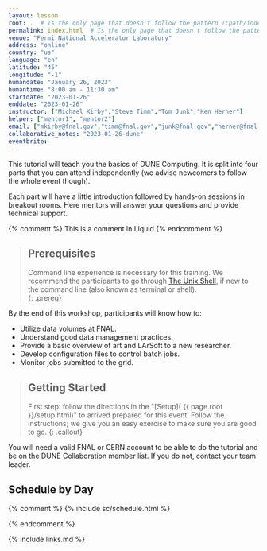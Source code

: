```yaml
---
layout: lesson
root: .  # Is the only page that doesn't follow the pattern /:path/index.html
permalink: index.html  # Is the only page that doesn't follow the pattern /:path/index.html
venue: "Fermi National Accelerator Laboratory"
address: "online"
country: "us"
language: "en"
latitude: "45"
longitude: "-1"
humandate: "January 26, 2023"
humantime: "8:00 am - 11:30 am"
startdate: "2023-01-26"
enddate: "2023-01-26"
instructor: ["Michael Kirby","Steve Timm","Tom Junk","Ken Herner"]
helper: ["mentor1", "mentor2"]
email: ["mkirby@fnal.gov","timm@fnal.gov","junk@fnal.gov","herner@fnal.gov"]
collaborative_notes: "2023-01-26-dune"
eventbrite:
---
```


This tutorial will teach you the basics of DUNE Computing. It is split into four parts that you can attend independently (we advise newcomers to follow the whole event though).

Each part will have a little introduction followed by hands-on sessions in breakout rooms. Here mentors will answer your questions and provide technical support.

<!-- this is an html comment -->

{% comment %} This is a comment in Liquid {% endcomment %}

> ## Prerequisites
>
> Command line experience is necessary for this training. We recommend the
> participants to go through
> [The Unix Shell](https://swcarpentry.github.io/shell-novice/), if new to the
> command line (also known as terminal or shell).  
{: .prereq}

By the end of this workshop, participants will know how to:

* Utilize data volumes at FNAL.
* Understand good data management practices.
* Provide a basic overview of art and LArSoft to a new researcher.
* Develop configuration files to control batch jobs.
* Monitor jobs submitted to the grid.

> ## Getting Started
>
> First step: follow the directions in the "[Setup](
> {{ page.root }}/setup.html)" to arrived prepared for this event. Follow the instructions; we give you an easy exercise 
> to make sure you are good to go.
{: .callout}

You will need a valid FNAL or CERN account to be able to do the tutorial and be on the DUNE Collaboration member list. If you do not, contact your team leader.


<h2 id="schedule">Schedule by Day</h2>


{% comment %}
{% include sc/schedule.html %}
<!--<center><img  alt="" src="fig/Schedule_computing_training_202105.png"/></center>-->
<!-- An [asynchronous session]({{site.baseurl}}/asynchronous/) is designed as later day acivities for the first two days of the workshop.-->
{% endcomment %}

{% include links.md %}
